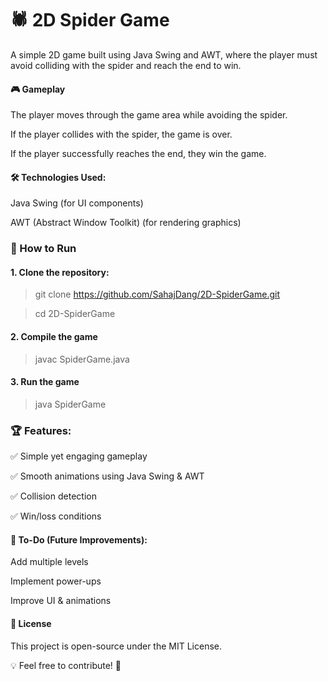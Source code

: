 # 🕷️ 2D Spider Game
A simple 2D game built using Java Swing and AWT, where the player must avoid colliding with the spider and reach the end to win.

#### 🎮 Gameplay

The player moves through the game area while avoiding the spider.

If the player collides with the spider, the game is over.

If the player successfully reaches the end, they win the game.

#### 🛠️ Technologies Used:

Java Swing (for UI components)

AWT (Abstract Window Toolkit) (for rendering graphics)


### 🚀 How to Run
#### 1. Clone the repository:

> git clone https://github.com/SahajDang/2D-SpiderGame.git

> cd 2D-SpiderGame

#### 2. Compile the game

> javac SpiderGame.java

#### 3. Run the game

> java SpiderGame



### 🏆 Features:

✅ Simple yet engaging gameplay

✅ Smooth animations using Java Swing & AWT

✅ Collision detection

✅ Win/loss conditions

#### 📌 To-Do (Future Improvements):

 Add multiple levels
 
 Implement power-ups
 
 Improve UI & animations
 
#### 📝 License

This project is open-source under the MIT License.

💡 Feel free to contribute! 🚀
